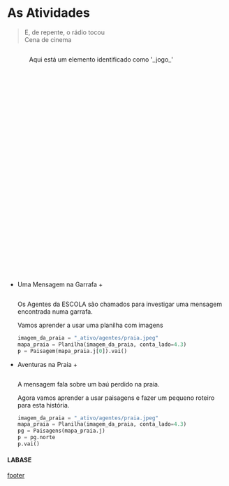 <!---
Open Source program Pynoplia - Copyright © 2024  Carlo Oliveira** <carlo@nce.ufrj.br>,
PDX-License-Identifier:** `GNU General Public License v3.0 or later <http://is.gd/3Udt>`_.
-->
# As Atividades
> E, de repente, o rádio tocou</br>
> Cena de cinema </br>

<img src onerror="__did_got__('../../_prog/a_tomada0.py')"></img>
<div id="_jogo_" style="position:relative; left:50px; min-height: 500px">
Aqui está um elemento identificado como '_jogo_'
</div>

+ Uma Mensagem na Garrafa +
 
  <img id="to0" src onerror="__widget__(this.id)"/>
 
    Os Agentes da ESCOLA são chamados para investigar uma mensagem encontrada numa garrafa.
  
    Vamos aprender a usar uma planilha com imagens
    ```python
    imagem_da_praia = "_ativo/agentes/praia.jpeg"
    mapa_praia = Planilha(imagem_da_praia, conta_lado=4.3)
    p = Paisagem(mapa_praia.j[0]).vai()
    ```

+ Aventuras na Praia +
  
  <img id="to1" src onerror="__widget__(this.id)"/>
 
    A mensagem fala sobre um baú perdido na praia.
  
    Agora vamos aprender a usar paisagens e fazer um pequeno roteiro para esta história.
    ```python
    imagem_da_praia = "_ativo/agentes/praia.jpeg"
    mapa_praia = Planilha(imagem_da_praia, conta_lado=4.3)
    pg = Paisagens(mapa_praia.j)
    p = pg.norte
    p.vai()
    ```

#### LABASE
[footer](footer.md ':include')